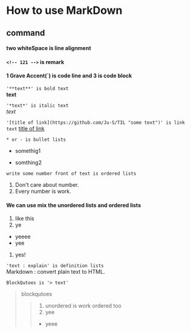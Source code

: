 
# How to use MarkDown
## command
#### two whiteSpace is line alignment
#### `<!-- 121 -->` is remark  
#### 1 Grave Accent(`) is code line and 3 is code block

`'**text**' is bold text`  
**text**  

`'*text*' is italic text`  
*text*  

`'[title of link](https://github.com/Ju-S/TIL "some text")' is link text`
[title of link](https://github.com/Ju-S/TIL "some text")

`* or - is bullet lists`  
* somethig1  
- somthing2

`write some number front of text is ordered lists`  
1. Don't care about number.  
1. Every number is work.

#### We can use mix the unordered lists and ordered lists

1. like this
1. ye
  * yeeee
  * yee
1. yes!

`'text : explain' is definition lists`  
Markdown
: convert plain text to HTML.

`BlockQutoes is '> text'`
> blockqutoes
>>1. unordered is work ordered too  
>>1. yee  
>>* yeee
